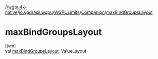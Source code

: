 //[wgpu4k-native](../../../../index.md)/[io.ygdrasil.wgpu](../../index.md)/[WGPULimits](../index.md)/[Companion](index.md)/[maxBindGroupsLayout](max-bind-groups-layout.md)

# maxBindGroupsLayout

[jvm]\
val [maxBindGroupsLayout](max-bind-groups-layout.md): ValueLayout